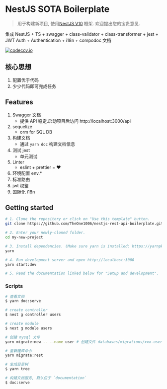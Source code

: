 #  NestJS SOTA Boilerplate

> 用于构建新项目, 使用[NestJS V10](https://nestjs.com) 框架. 欢迎提出您的宝贵意见. 

集成 NestJS + TS + swagger + class-validator + class-transformer + jest + JWT Auth + Authentication + i18n + compodoc 文档


[![codecov.io](https://codecov.io/github/TheOne1006/NestJS-SOTA-Boilerplate/coverage.svg?branch=master)](https://codecov.io/github/TheOne1006/NestJS-SOTA-Boilerplate?branch=master)

## 核心思想

1. 配置优于代码
2. 少少代码即可完成任务

## Features

1. Swagger 文档
    - 提供 API 稳定.启动项目后访问 http://localhost:3000/api
2. sequelize
    - orm for SQL DB
3. 构建文档
    - 通过 `yarn doc` 构建文档信息
4. 测试 jest
    - 单元测试
5. Linter
    - eslint + prettier = ❤️
6. 环境配置 env.*
7. 标准路由
8. jwt 权鉴
9. 国际化 i18n

## Getting started

```bash
# 1. Clone the repository or click on "Use this template" button.
git clone https://github.com/TheOne1006/nestjs-rest-api-boilerplate.git my-new-project

# 2. Enter your newly-cloned folder.
cd my-new-project

# 3. Install dependencies. (Make sure yarn is installed: https://yarnpkg.com/lang/en/docs/install)
yarn

# 4. Run development server and open http://localhost:3000
yarn start:dev

# 5. Read the documentation linked below for "Setup and development".
```


### Scripts

```bash
# 查看文档
$ yarn doc:serve

# create controller
$ nest g controller users

# create module
$ nest g module users

# 创建 mysql 文件
yarn migrate:new -- --name user # 创建文件 databases/migrations/xxx-user.js

# 重新建库命令
yarn migrate:rest

# 生成目录树
$ yarn tree

# 构建文档服务, 默认位于 `documentation`
$ doc:serve
```

